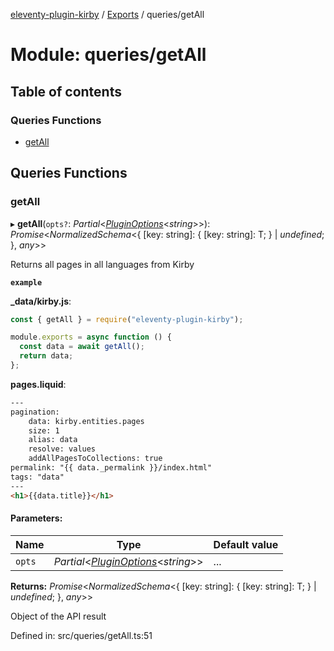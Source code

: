 [eleventy-plugin-kirby](../README.md) / [Exports](../modules.md) / queries/getAll

# Module: queries/getAll

## Table of contents

### Queries Functions

- [getAll](queries_getall.md#getall)

## Queries Functions

### getAll

▸ **getAll**(`opts?`: *Partial*<[*PluginOptions*](../interfaces/models/plugin-options-model.pluginoptions.md)<*string*\>\>): *Promise*<*NormalizedSchema*<{ [key: string]: { [key: string]: T;  } \| *undefined*;  }, *any*\>\>

Returns all pages in all languages from Kirby

**`example`** 

**_data/kirby.js**:
```js
const { getAll } = require("eleventy-plugin-kirby");

module.exports = async function () {
  const data = await getAll();
  return data;
};
```
**pages.liquid**:
```html
---
pagination:
    data: kirby.entities.pages
    size: 1
    alias: data
    resolve: values
    addAllPagesToCollections: true
permalink: "{{ data._permalink }}/index.html"
tags: "data"
---
<h1>{{data.title}}</h1>
```

#### Parameters:

Name | Type | Default value |
------ | ------ | ------ |
`opts` | *Partial*<[*PluginOptions*](../interfaces/models/plugin-options-model.pluginoptions.md)<*string*\>\> | ... |

**Returns:** *Promise*<*NormalizedSchema*<{ [key: string]: { [key: string]: T;  } \| *undefined*;  }, *any*\>\>

Object of the API result

Defined in: src/queries/getAll.ts:51
